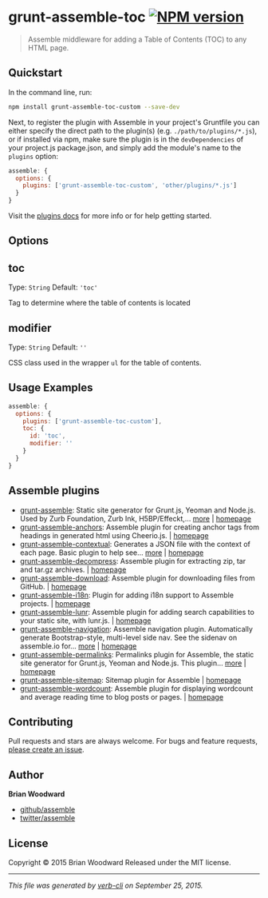 # grunt-assemble-toc [![NPM version](https://badge.fury.io/js/grunt-assemble-toc.svg)](http://badge.fury.io/js/grunt-assemble-toc)

> Assemble middleware for adding a Table of Contents (TOC) to any HTML page.

## Quickstart

In the command line, run:

```sh
npm install grunt-assemble-toc-custom --save-dev
```

Next, to register the plugin with Assemble in your project's Gruntfile you can either specify the direct path to the plugin(s) (e.g. `./path/to/plugins/*.js`), or if installed via npm, make sure the plugin is in the `devDependencies` of your project.js package.json, and simply add the module's name to the `plugins` option:

```js
assemble: {
  options: {
    plugins: ['grunt-assemble-toc-custom', 'other/plugins/*.js']
  }
}
```

Visit the [plugins docs](http://assemble.io/plugins/) for more info or for help getting started.

## Options

## toc

Type: `String`
Default: `'toc'`

Tag to determine where the table of contents is located

## modifier

Type: `String`
Default: `''`

CSS class used in the wrapper `ul` for the table of contents.

## Usage Examples

```js
assemble: {
  options: {
    plugins: ['grunt-assemble-toc-custom'],
    toc: {
      id: 'toc',
      modifier: ''
    }
  }
}
```

## Assemble plugins

* [grunt-assemble](https://www.npmjs.com/package/grunt-assemble): Static site generator for Grunt.js, Yeoman and Node.js. Used by Zurb Foundation, Zurb Ink, H5BP/Effeckt,… [more](https://www.npmjs.com/package/grunt-assemble) | [homepage](http://assemble.io)
* [grunt-assemble-anchors](https://www.npmjs.com/package/grunt-assemble-anchors): Assemble plugin for creating anchor tags from headings in generated html using Cheerio.js. | [homepage](https://github.com/assemble/grunt-assemble-anchors)
* [grunt-assemble-contextual](https://www.npmjs.com/package/grunt-assemble-contextual): Generates a JSON file with the context of each page. Basic plugin to help see… [more](https://www.npmjs.com/package/grunt-assemble-contextual) | [homepage](https://github.com/assemble/grunt-assemble-contextual)
* [grunt-assemble-decompress](https://www.npmjs.com/package/grunt-assemble-decompress): Assemble plugin for extracting zip, tar and tar.gz archives. | [homepage](https://github.com/assemble/grunt-assemble-decompress)
* [grunt-assemble-download](https://www.npmjs.com/package/grunt-assemble-download): Assemble plugin for downloading files from GitHub. | [homepage](https://github.com/assemble/grunt-assemble-download)
* [grunt-assemble-i18n](https://www.npmjs.com/package/grunt-assemble-i18n): Plugin for adding i18n support to Assemble projects. | [homepage](https://github.com/assemble/grunt-assemble-i18n)
* [grunt-assemble-lunr](https://www.npmjs.com/package/grunt-assemble-lunr): Assemble plugin for adding search capabilities to your static site, with lunr.js. | [homepage](http://assemble.io)
* [grunt-assemble-navigation](https://www.npmjs.com/package/grunt-assemble-navigation): Assemble navigation plugin. Automatically generate Bootstrap-style, multi-level side nav. See the sidenav on assemble.io for… [more](https://www.npmjs.com/package/grunt-assemble-navigation) | [homepage](https://github.com/assemble/grunt-assemble-navigation)
* [grunt-assemble-permalinks](https://www.npmjs.com/package/grunt-assemble-permalinks): Permalinks plugin for Assemble, the static site generator for Grunt.js, Yeoman and Node.js. This plugin… [more](https://www.npmjs.com/package/grunt-assemble-permalinks) | [homepage](https://github.com/assemble/grunt-assemble-permalinks)
* [grunt-assemble-sitemap](https://www.npmjs.com/package/grunt-assemble-sitemap): Sitemap plugin for Assemble | [homepage](http://assemble.io/plugins)
* [grunt-assemble-wordcount](https://www.npmjs.com/package/grunt-assemble-wordcount): Assemble plugin for displaying wordcount and average reading time to blog posts or pages. | [homepage](https://github.com/assemble/grunt-assemble-wordcount)

## Contributing

Pull requests and stars are always welcome. For bugs and feature requests, [please create an issue](https://github.com/assemble/grunt-assemble-toc/issues/new).

## Author

**Brian Woodward**

+ [github/assemble](https://github.com/assemble)
+ [twitter/assemble](http://twitter.com/assemble)

## License

Copyright © 2015 Brian Woodward
Released under the MIT license.

***

_This file was generated by [verb-cli](https://github.com/assemble/verb-cli) on September 25, 2015._
